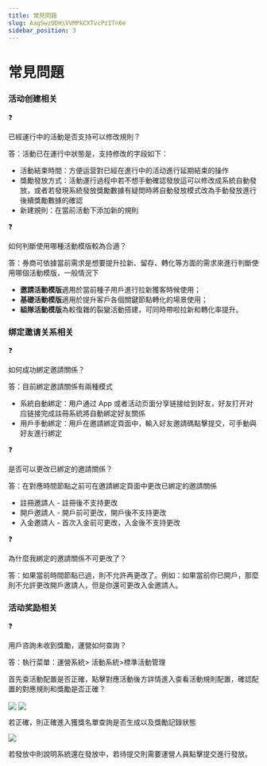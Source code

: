 ```yaml
---
title: 常見問題
slug: AagSwzUDHiVVMPkCXTvcPzITn6e
sidebar_position: 3
---
```



# 常見問題

### 活动创建相关

<div class="callout callout-bg-2 callout-border-2">
<div class='callout-emoji'>❓</div>
<p>已經運行中的活動是否支持可以修改規則？</p>
</div>

答：活動已在運行中狀態是，支持修改的字段如下：

- 活動結束時間：方便运营對已經在進行中的活动進行延期結束的操作
- 獎勵發放方式：活動運行過程中若不想手動確認發放這可以修改成系統自動發放，或者若發現系統發放獎勵數據有疑問時將自動發放模式改為手動發放進行後續獎勵數據的確認
- 新建規則：在當前活動下添加新的規則

<div class="callout callout-bg-2 callout-border-2">
<div class='callout-emoji'>❓</div>
<p>如何判斷使用哪種活動模版較為合適？</p>
</div>

答：券商可依據當前需求是想要提升拉新、留存、轉化等方面的需求來進行判斷使用哪個活動模版，一般情況下

- **邀請活動模版**適用於當前種子用戶進行拉新獲客時候使用；
- **基礎活動模版**適用於提升客戶各個關鍵節點轉化的場景使用；
- **組隊活動模版**為較復雜的裂變活動搭建，可同時帶啦拉新和轉化率提升。

### 绑定邀请关系相关

<div class="callout callout-bg-2 callout-border-2">
<div class='callout-emoji'>❓</div>
<p>如何成功綁定邀請關係？</p>
</div>

答：目前綁定邀請關係有兩種模式

- 系統自動綁定：用户通过 App 或者活动页面分享链接给到好友，好友打开对应链接完成註冊系統將自動綁定好友關係
- 用戶手動綁定：用戶在邀請綁定頁面中，輸入好友邀請碼點擊提交，可手動與好友進行綁定

<div class="callout callout-bg-2 callout-border-2">
<div class='callout-emoji'>❓</div>
<p>是否可以更改已綁定的邀請關係？</p>
</div>

答：在對應時間節點之前可在邀請綁定頁面中更改已綁定的邀請關係

- 註冊邀請人 - 註冊後不支持更改
- 開戶邀請人 - 開戶前可更改，開戶後不支持更改
- 入金邀請人 - 首次入金前可更改，入金後不支持更改

<div class="callout callout-bg-2 callout-border-2">
<div class='callout-emoji'>❓</div>
<p>為什麼我綁定的邀請關係不可更改了？</p>
</div>

答：如果當前時間節點已過，則不允許再更改了。例如：如果當前你已開戶，那麼則不允許更改開戶邀請人，但是你還可更改入金邀請人。

### 活动奖励相关

<div class="callout callout-bg-2 callout-border-2">
<div class='callout-emoji'>❓</div>
<p>用戶咨詢未收到獎勵，運營如何查詢？</p>
</div>

答：執行菜單：運營系統&gt; 活動系統&gt;標準活動管理

首先查活動配置是否正確，點擊對應活動後方詳情進入查看活動規則配置，確認配置的對應規則和獎勵是否正確？

<img src="/assets/PT4hbT6u6oUqLtx4nuzcFJzRnpe.png" src-width="3228" src-height="1502" align="center"/>

<img src="/assets/Uhy0bqPi5oNG2Ox7lCKcp0cYnyb.png" src-width="3214" src-height="1598" align="center"/>

若正確，則正確進入獲獎名單查詢是否生成以及獎勵記錄狀態

<img src="/assets/Z50tbmd3hoquurxFpHfc4RRhn2c.png" src-width="3218" src-height="1114" align="center"/>

若發放中則說明系統還在發放中，若待提交則需要運營人員點擊提交進行發放。

